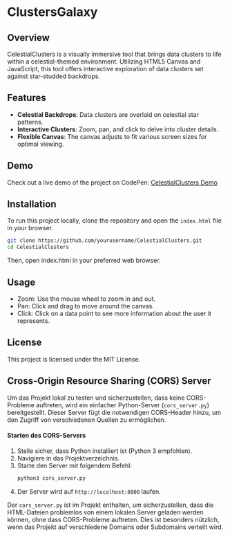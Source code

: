  
# ClustersGalaxy

## Overview
CelestialClusters is a visually immersive tool that brings data clusters to life within a celestial-themed environment. Utilizing HTML5 Canvas and JavaScript, this tool offers interactive exploration of data clusters set against star-studded backdrops.

## Features
- **Celestial Backdrops**: Data clusters are overlaid on celestial star patterns.
- **Interactive Clusters**: Zoom, pan, and click to delve into cluster details.
- **Flexible Canvas**: The canvas adjusts to fit various screen sizes for optimal viewing.

## Demo
Check out a live demo of the project on CodePen:
[CelestialClusters Demo](https://codepen.io/ogerly/pen/bGPrJea)

## Installation
To run this project locally, clone the repository and open the `index.html` file in your browser.

```bash
git clone https://github.com/yourusername/CelestialClusters.git
cd CelestialClusters


```
Then, open index.html in your preferred web browser.

## Usage
- Zoom: Use the mouse wheel to zoom in and out.
- Pan: Click and drag to move around the canvas.
- Click: Click on a data point to see more information about the user it represents.


## License
This project is licensed under the MIT License.



## Cross-Origin Resource Sharing (CORS) Server

Um das Projekt lokal zu testen und sicherzustellen, dass keine CORS-Probleme auftreten, wird ein einfacher Python-Server (`cors_server.py`) bereitgestellt. Dieser Server fügt die notwendigen CORS-Header hinzu, um den Zugriff von verschiedenen Quellen zu ermöglichen.

#### Starten des CORS-Servers

1. Stelle sicher, dass Python installiert ist (Python 3 empfohlen).
2. Navigiere in das Projektverzeichnis.
3. Starte den Server mit folgendem Befehl:
   ```sh
   python3 cors_server.py
   ```
4. Der Server wird auf `http://localhost:8000` laufen.

Der `cors_server.py` ist im Projekt enthalten, um sicherzustellen, dass die HTML-Dateien problemlos von einem lokalen Server geladen werden können, ohne dass CORS-Probleme auftreten. Dies ist besonders nützlich, wenn das Projekt auf verschiedene Domains oder Subdomains verteilt wird.
